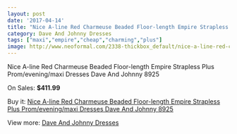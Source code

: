 ```yaml
---
layout: post
date: '2017-04-14'
title: "Nice A-line Red Charmeuse Beaded Floor-length Empire Strapless Plus Prom/evening/maxi Dresses Dave And Johnny 8925"
category: Dave And Johnny Dresses
tags: ["maxi","empire","cheap","charming","plus"]
image: http://www.neoformal.com/2338-thickbox_default/nice-a-line-red-charmeuse-beaded-floor-length-empire-strapless-plus-prom-evening-maxi-dresses-dave-and-johnny-8925.jpg
---
```

Nice A-line Red Charmeuse Beaded Floor-length Empire Strapless Plus Prom/evening/maxi Dresses Dave And Johnny 8925

On Sales: **$411.99**
<a href="https://www.neoformal.com/en/dave-and-johnny-dresses/875-nice-a-line-red-charmeuse-beaded-floor-length-empire-strapless-plus-prom-evening-maxi-dresses-dave-and-johnny-8925.html"><amp-img layout="responsive" width="600" height="600" src="//www.neoformal.com/2338-thickbox_default/nice-a-line-red-charmeuse-beaded-floor-length-empire-strapless-plus-prom-evening-maxi-dresses-dave-and-johnny-8925.jpg" alt="Nice A-line Red Charmeuse Beaded Floor-length Empire Strapless Plus Prom/evening/maxi Dresses Dave And Johnny 8925 0" /></a>
<a href="https://www.neoformal.com/en/dave-and-johnny-dresses/875-nice-a-line-red-charmeuse-beaded-floor-length-empire-strapless-plus-prom-evening-maxi-dresses-dave-and-johnny-8925.html"><amp-img layout="responsive" width="600" height="600" src="//www.neoformal.com/2339-thickbox_default/nice-a-line-red-charmeuse-beaded-floor-length-empire-strapless-plus-prom-evening-maxi-dresses-dave-and-johnny-8925.jpg" alt="Nice A-line Red Charmeuse Beaded Floor-length Empire Strapless Plus Prom/evening/maxi Dresses Dave And Johnny 8925 1" /></a>

Buy it: [Nice A-line Red Charmeuse Beaded Floor-length Empire Strapless Plus Prom/evening/maxi Dresses Dave And Johnny 8925](https://www.neoformal.com/en/dave-and-johnny-dresses/875-nice-a-line-red-charmeuse-beaded-floor-length-empire-strapless-plus-prom-evening-maxi-dresses-dave-and-johnny-8925.html "Nice A-line Red Charmeuse Beaded Floor-length Empire Strapless Plus Prom/evening/maxi Dresses Dave And Johnny 8925")

View more: [Dave And Johnny Dresses](https://www.neoformal.com/en/9-dave-and-johnny-dresses "Dave And Johnny Dresses")